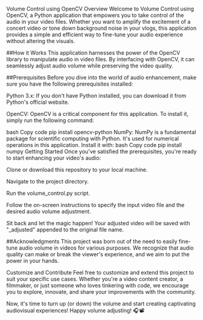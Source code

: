 Volume Control using OpenCV
Overview
Welcome to Volume Control using OpenCV, a Python application that empowers you to take control of the audio in your video files. Whether you want to amplify the excitement of a concert video or tone down background noise in your vlogs, this application provides a simple and efficient way to fine-tune your audio experience without altering the visuals.

##How it Works
This application harnesses the power of the OpenCV library to manipulate audio in video files. By interfacing with OpenCV, it can seamlessly adjust audio volume while preserving the video quality.

##Prerequisites
Before you dive into the world of audio enhancement, make sure you have the following prerequisites installed:

Python 3.x: If you don't have Python installed, you can download it from Python's official website.

OpenCV: OpenCV is a critical component for this application. To install it, simply run the following command:

bash
Copy code
pip install opencv-python
NumPy: NumPy is a fundamental package for scientific computing with Python. It's used for numerical operations in this application. Install it with:
bash
Copy code
pip install numpy
Getting Started
Once you've satisfied the prerequisites, you're ready to start enhancing your video's audio:

Clone or download this repository to your local machine.

Navigate to the project directory.

Run the volume_control.py script.

Follow the on-screen instructions to specify the input video file and the desired audio volume adjustment.

Sit back and let the magic happen! Your adjusted video will be saved with "_adjusted" appended to the original file name.

##Acknowledgments
This project was born out of the need to easily fine-tune audio volume in videos for various purposes. We recognize that audio quality can make or break the viewer's experience, and we aim to put the power in your hands.

Customize and Contribute
Feel free to customize and extend this project to suit your specific use cases. Whether you're a video content creator, a filmmaker, or just someone who loves tinkering with code, we encourage you to explore, innovate, and share your improvements with the community.

Now, it's time to turn up (or down) the volume and start creating captivating audiovisual experiences! Happy volume adjusting! 🎧📽️
